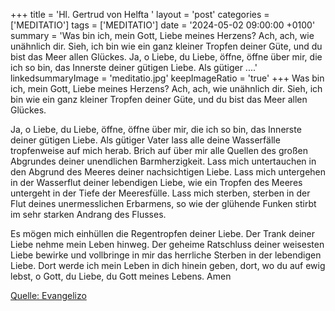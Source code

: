 +++
title = 'Hl. Gertrud von Helfta  '
layout = 'post'
categories = ['MEDITATIO']
tags = ['MEDITATIO']
date = '2024-05-02 09:00:00 +0100'
summary = 'Was bin ich, mein Gott, Liebe meines Herzens? Ach, ach, wie unähnlich dir. Sieh, ich bin wie ein ganz kleiner Tropfen deiner Güte, und du bist das Meer allen Glückes.   Ja, o Liebe, du Liebe, öffne, öffne über mir, die ich so bin, das Innerste deiner gütigen Liebe. Als gütiger ....'
linkedsummaryImage = 'meditatio.jpg'
keepImageRatio = 'true'
+++
Was bin ich, mein Gott, Liebe meines Herzens? Ach, ach, wie unähnlich dir. Sieh, ich bin wie ein ganz kleiner Tropfen deiner Güte, und du bist das Meer allen Glückes.
 
Ja, o Liebe, du Liebe, öffne, öffne über mir, die ich so bin, das Innerste deiner gütigen Liebe. Als gütiger Vater lass alle deine Wasserfälle tropfenweise auf mich herab.<!--more--> Brich auf über mir alle Quellen des großen Abgrundes deiner unendlichen Barmherzigkeit. Lass mich untertauchen in den Abgrund des Meeres deiner nachsichtigen Liebe. Lass mich untergehen in der Wasserflut deiner lebendigen Liebe, wie ein Tropfen des Meeres untergeht in der Tiefe der Meeresfülle. Lass mich sterben, sterben in der Flut deines unermesslichen Erbarmens, so wie der glühende Funken stirbt im sehr starken Andrang des Flusses.
 
Es mögen mich einhüllen die Regentropfen deiner Liebe. Der Trank deiner Liebe nehme mein Leben hinweg. Der geheime Ratschluss deiner weisesten Liebe bewirke und vollbringe in mir das herrliche Sterben in der lebendigen Liebe. Dort werde ich mein Leben in dich hinein geben, dort, wo du auf ewig lebst, o Gott, du Liebe, du Gott meines Lebens. Amen


[Quelle: Evangelizo](https://evangeliumtagfuertag.org/DE/gospel)
